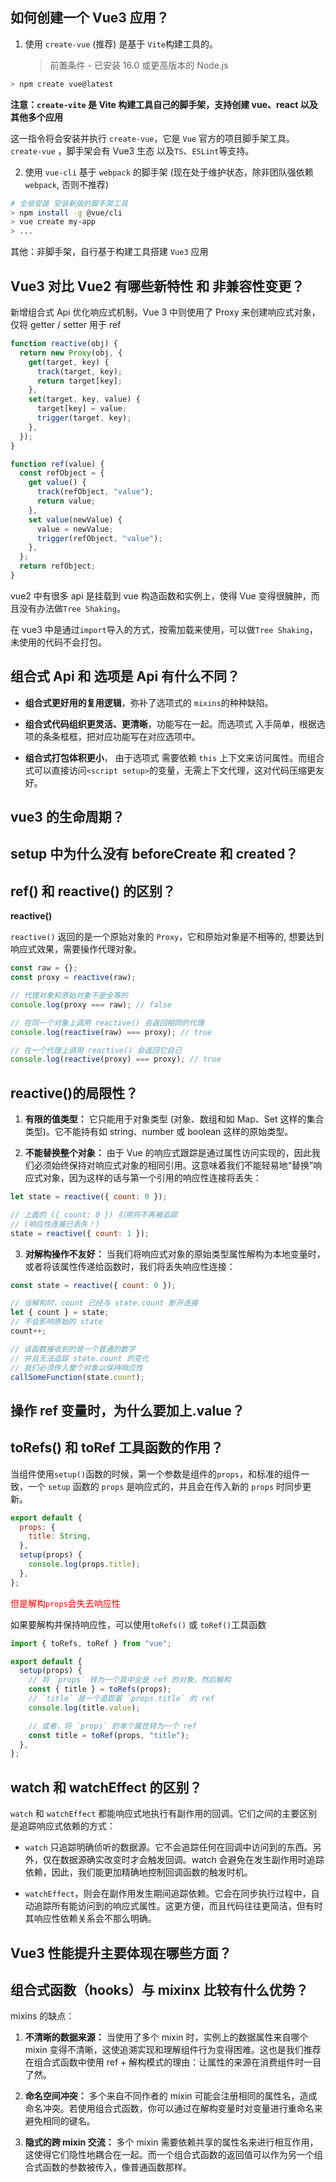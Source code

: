 ## 如何创建一个 Vue3 应用？

1. 使用 `create-vue` (推荐) 是基于 `Vite`构建工具的。
   > 前置条件 - 已安装 16.0 或更高版本的 Node.js

```bash
> npm create vue@latest
```

**注意：`create-vite` 是 Vite 构建工具自己的脚手架，支持创建 vue、react 以及其他多个应用**

这一指令将会安装并执行 `create-vue`，它是 `Vue` 官方的项目脚手架工具。`create-vue` ，脚手架会有 Vue3 生态 以及`TS`、`ESLint`等支持。

2. 使用 `vue-cli` 基于 `webpack` 的脚手架 (现在处于维护状态，除非团队强依赖`webpack`, 否则不推荐)

```bash
# 全局安装 安装新版的脚手架工具
> npm install -g @vue/cli
> vue create my-app
> ...
```

其他：非脚手架，自行基于构建工具搭建 `Vue3` 应用

## Vue3 对比 Vue2 有哪些新特性 和 非兼容性变更？

新增组合式 Api
优化响应式机制，Vue 3 中则使用了 Proxy 来创建响应式对象，仅将 getter / setter 用于 ref

```js
function reactive(obj) {
  return new Proxy(obj, {
    get(target, key) {
      track(target, key);
      return target[key];
    },
    set(target, key, value) {
      target[key] = value;
      trigger(target, key);
    },
  });
}

function ref(value) {
  const refObject = {
    get value() {
      track(refObject, "value");
      return value;
    },
    set value(newValue) {
      value = newValue;
      trigger(refObject, "value");
    },
  };
  return refObject;
}
```

vue2 中有很多 api 是挂载到 vue 构造函数和实例上，使得 Vue 变得很臃肿，而且没有办法做`Tree Shaking`。

在 vue3 中是通过`import`导入的方式，按需加载来使用，可以做`Tree Shaking`，未使用的代码不会打包。

## 组合式 Api 和 选项是 Api 有什么不同？

- **组合式更好用的复用逻辑**，弥补了选项式的 `mixins`的种种缺陷。

- **组合式代码组织更灵活、更清晰**，功能写在一起。而选项式 入手简单，根据选项的条条框框，把对应功能写在对应选项中。

- **组合式打包体积更小**， 由于选项式 需要依赖 `this` 上下文来访问属性。而组合式可以直接访问`<script setup>`的变量，无需上下文代理，这对代码压缩更友好。

## vue3 的生命周期？

## setup 中为什么没有 beforeCreate 和 created？

## ref() 和 reactive() 的区别？

**reactive()**

`reactive()` 返回的是一个原始对象的 `Proxy`，它和原始对象是不相等的, 想要达到响应式效果，需要操作代理对象。

```js
const raw = {};
const proxy = reactive(raw);

// 代理对象和原始对象不是全等的
console.log(proxy === raw); // false
```

```js
// 在同一个对象上调用 reactive() 会返回相同的代理
console.log(reactive(raw) === proxy); // true

// 在一个代理上调用 reactive() 会返回它自己
console.log(reactive(proxy) === proxy); // true
```

## reactive()的局限性？

1. **有限的值类型：** 它只能用于对象类型 (对象、数组和如 Map、Set 这样的集合类型)。它不能持有如 string、number 或 boolean 这样的原始类型。

2. **不能替换整个对象：** 由于 Vue 的响应式跟踪是通过属性访问实现的，因此我们必须始终保持对响应式对象的相同引用。这意味着我们不能轻易地“替换”响应式对象，因为这样的话与第一个引用的响应性连接将丢失：

```js
let state = reactive({ count: 0 });

// 上面的 ({ count: 0 }) 引用将不再被追踪
// (响应性连接已丢失！)
state = reactive({ count: 1 });
```

3. **对解构操作不友好：** 当我们将响应式对象的原始类型属性解构为本地变量时，或者将该属性传递给函数时，我们将丢失响应性连接：

```js
const state = reactive({ count: 0 });

// 当解构时，count 已经与 state.count 断开连接
let { count } = state;
// 不会影响原始的 state
count++;

// 该函数接收到的是一个普通的数字
// 并且无法追踪 state.count 的变化
// 我们必须传入整个对象以保持响应性
callSomeFunction(state.count);
```

## 操作 ref 变量时，为什么要加上.value？

## toRefs() 和 toRef 工具函数的作用？

当组件使用`setup()`函数的时候，第一个参数是组件的`props`，和标准的组件一致，一个 `setup` 函数的 `props` 是响应式的，并且会在传入新的 `props` 时同步更新。

```js
export default {
  props: {
    title: String,
  },
  setup(props) {
    console.log(props.title);
  },
};
```

<font color="red">但是解构`props`会失去响应性</font>

如果要解构并保持响应性，可以使用`toRefs()` 或 `toRef()`工具函数

```js
import { toRefs, toRef } from "vue";

export default {
  setup(props) {
    // 将 `props` 转为一个其中全是 ref 的对象，然后解构
    const { title } = toRefs(props);
    // `title` 是一个追踪着 `props.title` 的 ref
    console.log(title.value);

    // 或者，将 `props` 的单个属性转为一个 ref
    const title = toRef(props, "title");
  },
};
```

## watch 和 watchEffect 的区别？

`watch` 和 `watchEffect` 都能响应式地执行有副作用的回调。它们之间的主要区别是追踪响应式依赖的方式：

- `watch` 只追踪明确侦听的数据源。它不会追踪任何在回调中访问到的东西。另外，仅在数据源确实改变时才会触发回调。watch 会避免在发生副作用时追踪依赖，因此，我们能更加精确地控制回调函数的触发时机。

- `watchEffect`，则会在副作用发生期间追踪依赖。它会在同步执行过程中，自动追踪所有能访问到的响应式属性。这更方便，而且代码往往更简洁，但有时其响应性依赖关系会不那么明确。

## Vue3 性能提升主要体现在哪些方面？

## 组合式函数（hooks）与 mixinx 比较有什么优势？

mixins 的缺点：

1. **不清晰的数据来源：** 当使用了多个 mixin 时，实例上的数据属性来自哪个 mixin 变得不清晰，这使追溯实现和理解组件行为变得困难。这也是我们推荐在组合式函数中使用 ref + 解构模式的理由：让属性的来源在消费组件时一目了然。

2. **命名空间冲突：** 多个来自不同作者的 mixin 可能会注册相同的属性名，造成命名冲突。若使用组合式函数，你可以通过在解构变量时对变量进行重命名来避免相同的键名。

3. **隐式的跨 mixin 交流：** 多个 mixin 需要依赖共享的属性名来进行相互作用，这使得它们隐性地耦合在一起。而一个组合式函数的返回值可以作为另一个组合式函数的参数被传入，像普通函数那样。

<style>
  /* 这里是 details 块的样式重写  不要切换黑暗模式 */
  .custom-block.details {
    background-color: #fff !important;
  }
  .custom-block.details summary {
    color: #3451b2 !important;
  }
</style>
